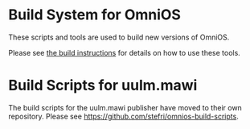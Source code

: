 # Build System for OmniOS

These scripts and tools are used to build new versions of OmniOS.

Please see [the build instructions](http://omnios.omniti.com/wiki.php/BuildInstructions) for details on how to use these tools.


# Build Scripts for uulm.mawi

The build scripts for the uulm.mawi publisher have moved to their own repository. Please see https://github.com/stefri/omnios-build-scripts.
